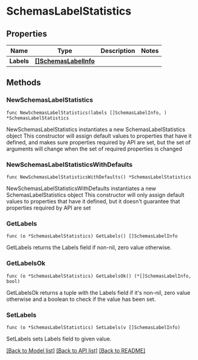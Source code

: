 # SchemasLabelStatistics

## Properties

Name | Type | Description | Notes
------------ | ------------- | ------------- | -------------
**Labels** | [**[]SchemasLabelInfo**](SchemasLabelInfo.md) |  | 

## Methods

### NewSchemasLabelStatistics

`func NewSchemasLabelStatistics(labels []SchemasLabelInfo, ) *SchemasLabelStatistics`

NewSchemasLabelStatistics instantiates a new SchemasLabelStatistics object
This constructor will assign default values to properties that have it defined,
and makes sure properties required by API are set, but the set of arguments
will change when the set of required properties is changed

### NewSchemasLabelStatisticsWithDefaults

`func NewSchemasLabelStatisticsWithDefaults() *SchemasLabelStatistics`

NewSchemasLabelStatisticsWithDefaults instantiates a new SchemasLabelStatistics object
This constructor will only assign default values to properties that have it defined,
but it doesn't guarantee that properties required by API are set

### GetLabels

`func (o *SchemasLabelStatistics) GetLabels() []SchemasLabelInfo`

GetLabels returns the Labels field if non-nil, zero value otherwise.

### GetLabelsOk

`func (o *SchemasLabelStatistics) GetLabelsOk() (*[]SchemasLabelInfo, bool)`

GetLabelsOk returns a tuple with the Labels field if it's non-nil, zero value otherwise
and a boolean to check if the value has been set.

### SetLabels

`func (o *SchemasLabelStatistics) SetLabels(v []SchemasLabelInfo)`

SetLabels sets Labels field to given value.



[[Back to Model list]](../README.md#documentation-for-models) [[Back to API list]](../README.md#documentation-for-api-endpoints) [[Back to README]](../README.md)


